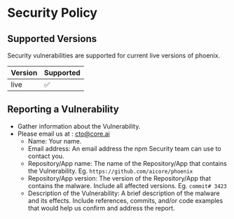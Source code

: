 # Security Policy

## Supported Versions
Security vulnerabilities are supported for current live versions of phoenix.

| Version | Supported          |
| ------- | ------------------ |
| live   | :white_check_mark: |


## Reporting a Vulnerability

* Gather information about the Vulnerability.
* Please email us at : cto@core.ai
  * Name: Your name.
  * Email address: An email address the npm Security team can use to contact you.
  * Repository/App name: The name of the Repository/App that contains the Vulnerability.  Eg. `https://github.com/aicore/phoenix`
  * Repository/App version: The version of the Repository/App that contains the malware. Include all affected versions. Eg. `commit# 3423`
  * Description of the Vulnerability: A brief description of the malware and its effects.
    Include references, commits, and/or code examples that would help us confirm and address the report.
    
 

